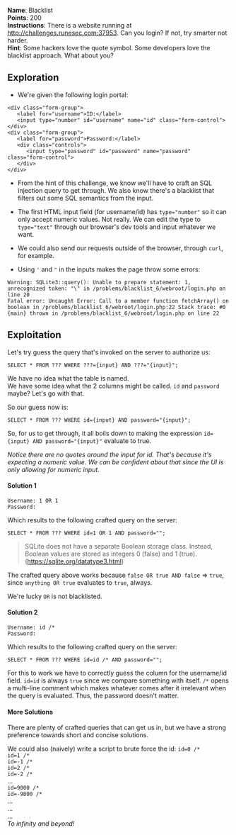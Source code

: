 **Name**: Blacklist  
**Points**: 200  
**Instructions**: There is a website running at http://challenges.runesec.com:37953. Can you login? If not, try smarter not harder.  
**Hint**: Some hackers love the quote symbol. Some developers love the blacklist approach. What about you?  

## Exploration

- We're given the following login portal:
```
<div class="form-group">
   <label for="username">ID:</label>
   <input type="number" id="username" name="id" class="form-control">
</div>
<div class="form-group">
   <label for="password">Password:</label>
   <div class="controls">
      <input type="password" id="password" name="password" class="form-control">
   </div>
</div>
```

- From the hint of this challenge, we know we'll have to craft an SQL injection query to get through. We also know there's a blacklist that filters out some SQL semantics from the input.

- The first HTML input field (for username/id) has `type="number"` so it can only accept numeric values. Not really. We can edit the type to `type="text"` through our browser's dev tools and input whatever we want. 

- We could also send our requests outside of the browser, through `curl`, for example.

- Using `'` and `"` in the inputs makes the page throw some errors:  
```
Warning: SQLite3::query(): Unable to prepare statement: 1, unrecognized token: "\" in /problems/blacklist_6/webroot/login.php on line 20   
Fatal error: Uncaught Error: Call to a member function fetchArray() on boolean in /problems/blacklist_6/webroot/login.php:22 Stack trace: #0 {main} thrown in /problems/blacklist_6/webroot/login.php on line 22
```

## Exploitation

Let's try guess the query that's invoked on the server to authorize us:
```
SELECT * FROM ??? WHERE ???={input} AND ???="{input}";
```
We have no idea what the table is named.  
We have some idea what the 2 columns might be called. `id` and `password` maybe? Let's go with that.

So our guess now is:
```
SELECT * FROM ??? WHERE id={input} AND password="{input}";
```

So, for us to get through, it all boils down to making the expression `id={input} AND password="{input}"` evaluate to true.

*Notice there are no quotes around the input for id. That's because it's expecting a numeric value. We can be confident about that since the UI is only allowing for numeric input.*

#### Solution 1
```
Username: 1 OR 1  
Password:  
```
Which results to the following crafted query on the server:
```
SELECT * FROM ??? WHERE id=1 OR 1 AND password="";
```

> SQLite does not have a separate Boolean storage class. Instead, Boolean values are stored as integers 0 (false) and 1 (true). (https://sqlite.org/datatype3.html)

The crafted query above works because `false OR true AND false` => `true`, since `anything OR true` evaluates to `true`, always.  

We're lucky `OR` is not blacklisted.

#### Solution 2
```
Username: id /*  
Password:  
```
Which results to the following crafted query on the server:
```
SELECT * FROM ??? WHERE id=id /* AND password="";
```

For this to work we have to correctly guess the column for the username/id field. `id=id` is always `true` since we compare something with itself. `/*` opens a multi-line comment which makes whatever comes after it irrelevant when the query is evaluated. Thus, the password doesn't matter.

#### More Solutions
There are plenty of crafted queries that can get us in, but we have a strong preference towards short and concise solutions.  

We could also (naively) write a script to brute force the id:
`id=0 /*`  
`id=1 /*`  
`id=-1 /*`  
`id=2 /*`  
`id=-2 /*`  
...  
`id=9000 /*`  
`id=-9000 /*`  
...  
...  
...  
*To infinity and beyond!*
